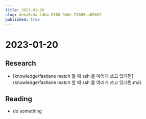 ```yaml
---
title: 2023-01-20
slug: deba0c3a-f4b4-0388-9b8e-73005ca65087
published: true
---
```


# 2023-01-20

## Research

* \[knowledge/fastlane match 할 때 ssh 를 여러개 쓰고 있다면\](knowledge/fastlane match 할 때 ssh 를 여러개 쓰고 있다면.md)

## Reading

* do something
